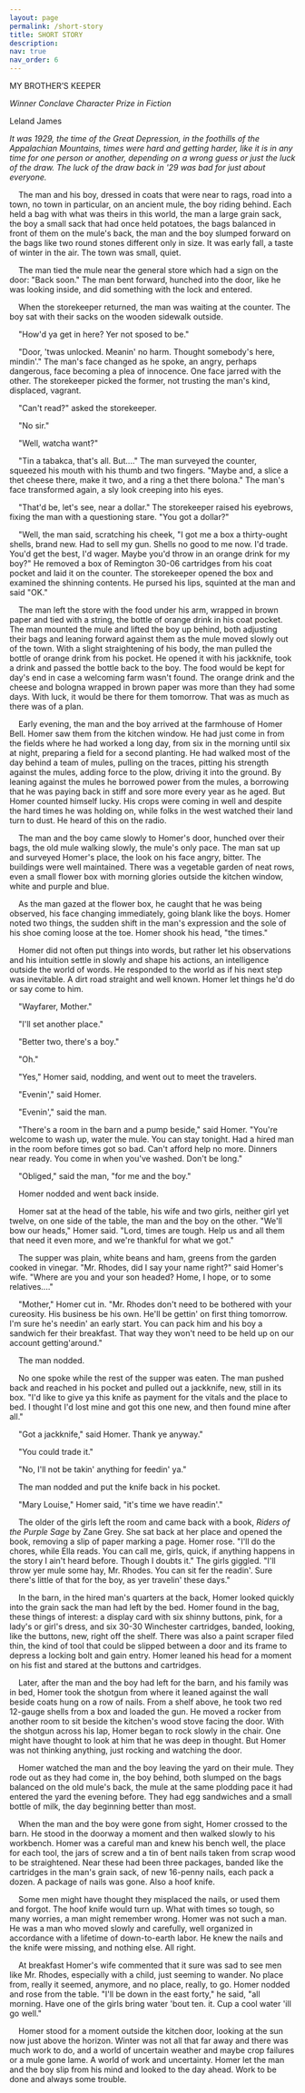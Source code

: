 ```yaml
---
layout: page
permalink: /short-story
title: SHORT STORY
description: 
nav: true
nav_order: 6
---
```

                           
MY BROTHER’S KEEPER

*Winner Conclave Character Prize in Fiction*

Leland James

*It was 1929, the time of the Great Depression, in the foothills of the Appalachian Mountains, times were hard and getting harder, like it is in any time for one person or another, depending on a wrong guess or just the luck of the draw. The luck of the draw back in '29 was bad for just about everyone.*

&nbsp;&nbsp;&nbsp;&nbsp;The man and his boy, dressed in coats that were near to rags, road into a town, no town in particular, on an ancient mule, the boy riding behind. Each held a bag with what was theirs in this world, the man a large grain sack, the boy a small sack that had once held potatoes, the bags balanced in front of them on the mule's back, the man and the boy slumped forward on the bags like two round stones different only in size. It was early fall, a taste of winter in the air. The town was small, quiet.

&nbsp;&nbsp;&nbsp;&nbsp;The man tied the mule near the general store which had a sign on the door: "Back soon." The man bent forward, hunched into the door, like he was looking inside, and did something with the lock and entered.

&nbsp;&nbsp;&nbsp;&nbsp;When the storekeeper returned, the man was waiting at the counter. The boy sat with their sacks on the wooden sidewalk outside.

&nbsp;&nbsp;&nbsp;&nbsp;"How'd ya get in here? Yer not sposed to be."

&nbsp;&nbsp;&nbsp;&nbsp;"Door, 'twas unlocked. Meanin' no harm. Thought somebody's here, mindin'." The man's face changed as he spoke, an angry, perhaps dangerous, face becoming a plea of innocence. One face jarred with the other. The storekeeper picked the former, not trusting the man's kind, displaced, vagrant.

&nbsp;&nbsp;&nbsp;&nbsp;"Can't read?" asked the storekeeper.

&nbsp;&nbsp;&nbsp;&nbsp;"No sir."

&nbsp;&nbsp;&nbsp;&nbsp;"Well, watcha want?"

&nbsp;&nbsp;&nbsp;&nbsp;"Tin a tabakca, that's all. But...." The man surveyed the counter, squeezed his mouth with his thumb and two fingers. "Maybe and, a slice a thet cheese there, make it two, and a ring a thet there bolona." The man's face transformed again, a sly look creeping into his eyes.

&nbsp;&nbsp;&nbsp;&nbsp;"That'd be, let's see, near a dollar." The storekeeper raised his eyebrows, fixing the man with a questioning stare. "You got a dollar?"

&nbsp;&nbsp;&nbsp;&nbsp;"Well, the man said, scratching his cheek, "I got me a box a thirty-ought shells, brand new. Had to sell my gun. Shells no good to me now. I'd trade. You'd get the best, I'd wager. Maybe you'd throw in an orange drink for my boy?" He removed a box of Remington 30-06 cartridges from his coat pocket and laid it on the counter. The storekeeper opened the box and examined the shinning contents. He pursed his lips, squinted at the man and said "OK."

&nbsp;&nbsp;&nbsp;&nbsp;The man left the store with the food under his arm, wrapped in brown paper and tied with a string, the bottle of orange drink in his coat pocket. The man mounted the mule and lifted the boy up behind, both adjusting their bags and leaning forward against them as the mule moved slowly out of the town. With a slight straightening of his body, the man pulled the bottle of orange drink from his pocket. He opened it with his jackknife, took a drink and passed the bottle back to the boy. The food would be kept for day's end in case a welcoming farm wasn't found. The orange drink and the cheese and bologna wrapped in brown paper was more than they had some days. With luck, it would be there for them tomorrow. That was as much as there was of a plan.

&nbsp;&nbsp;&nbsp;&nbsp;Early evening, the man and the boy arrived at the farmhouse of Homer Bell. Homer saw them from the kitchen window. He had just come in from the fields where he had worked a long day, from six in the morning until six at night, preparing a field for a second planting. He had walked most of the day behind a team of mules, pulling on the traces, pitting his strength against the mules, adding force to the plow, driving it into the ground. By leaning against the mules he borrowed power from the mules, a borrowing that he was paying back in stiff and sore more every year as he aged. But Homer counted himself lucky. His crops were coming in well and despite the hard times he was holding on, while folks in the west watched their land turn to dust. He heard of this on the radio.

&nbsp;&nbsp;&nbsp;&nbsp;The man and the boy came slowly to Homer's door, hunched over their bags, the old mule walking slowly, the mule's only pace. The man sat up and surveyed Homer's place, the look on his face angry, bitter. The buildings were well maintained. There was a vegetable garden of neat rows, even a small flower box with morning glories outside the kitchen window, white and purple and blue.

&nbsp;&nbsp;&nbsp;&nbsp;As the man gazed at the flower box, he caught that he was being observed, his face changing immediately, going blank like the boys. Homer noted two things, the sudden shift in the man's expression and the sole of his shoe coming loose at the toe. Homer shook his head, "the times."

&nbsp;&nbsp;&nbsp;&nbsp;Homer did not often put things into words, but rather let his observations and his intuition settle in slowly and shape his actions, an intelligence outside the world of words. He responded to the world as if his next step was inevitable. A dirt road straight and well known. Homer let things he'd do or say come to him.

&nbsp;&nbsp;&nbsp;&nbsp;"Wayfarer, Mother."

&nbsp;&nbsp;&nbsp;&nbsp;"I'll set another place."

&nbsp;&nbsp;&nbsp;&nbsp;"Better two, there's a boy."

&nbsp;&nbsp;&nbsp;&nbsp;"Oh."

&nbsp;&nbsp;&nbsp;&nbsp;"Yes," Homer said, nodding, and went out to meet the travelers.

&nbsp;&nbsp;&nbsp;&nbsp;"Evenin'," said Homer.

&nbsp;&nbsp;&nbsp;&nbsp;"Evenin'," said the man.

&nbsp;&nbsp;&nbsp;&nbsp;"There's a room in the barn and a pump beside," said Homer. "You're welcome to wash up, water the mule. You can stay tonight. Had a hired man in the room before times got so bad. Can't afford help no more. Dinners near ready. You come in when you've washed. Don't be long."

&nbsp;&nbsp;&nbsp;&nbsp;"Obliged," said the man, "for me and the boy."

&nbsp;&nbsp;&nbsp;&nbsp;Homer nodded and went back inside.

&nbsp;&nbsp;&nbsp;&nbsp;Homer sat at the head of the table, his wife and two girls, neither girl yet twelve, on one side of the table, the man and the boy on the other. "We'll bow our heads," Homer said. "Lord, times are tough. Help us and all them that need it even more, and we're thankful for what we got."

&nbsp;&nbsp;&nbsp;&nbsp;The supper was plain, white beans and ham, greens from the garden cooked in vinegar. "Mr. Rhodes, did I say your name right?" said Homer's wife. "Where are you and your son headed? Home, I hope, or to some relatives...."

&nbsp;&nbsp;&nbsp;&nbsp;"Mother," Homer cut in. "Mr. Rhodes don't need to be bothered with your cureosity. His business be his own. He'll be gettin' on first thing tomorrow. I'm sure he's needin' an early start. You can pack him and his boy a sandwich fer their breakfast. That way they won't need to be held up on our account getting'around."

&nbsp;&nbsp;&nbsp;&nbsp;The man nodded.

&nbsp;&nbsp;&nbsp;&nbsp;No one spoke while the rest of the supper was eaten. The man pushed back and reached in his pocket and pulled out a jackknife, new, still in its box. "I'd like to give ya this knife as payment for the vitals and the place to bed. I thought I'd lost mine and got this one new, and then found mine after all."

&nbsp;&nbsp;&nbsp;&nbsp;"Got a jackknife," said Homer. Thank ye anyway."

&nbsp;&nbsp;&nbsp;&nbsp;"You could trade it."

&nbsp;&nbsp;&nbsp;&nbsp;"No, I'll not be takin' anything for feedin' ya."

&nbsp;&nbsp;&nbsp;&nbsp;The man nodded and put the knife back in his pocket.

&nbsp;&nbsp;&nbsp;&nbsp;"Mary Louise," Homer said, "it's time we have readin'."

&nbsp;&nbsp;&nbsp;&nbsp;The older of the girls left the room and came back with a book, *Riders of the Purple Sage* by Zane Grey. She sat back at her place and opened the book, removing a slip of paper marking a page. Homer rose. "I'll do the chores, while Ella reads. You can call me, girls, quick, if anything happens in the story I ain't heard before. Though I doubts it." The girls giggled. "I'll throw yer mule some hay, Mr. Rhodes. You can sit fer the readin'. Sure there's little of that for the boy, as yer travelin' these days."

&nbsp;&nbsp;&nbsp;&nbsp;In the barn, in the hired man's quarters at the back, Homer looked quickly into the grain sack the man had left by the bed. Homer found in the bag, these things of interest: a display card with six shinny buttons, pink, for a lady's or girl's dress, and six 30-30 Winchester cartridges, banded, looking, like the buttons, new, right off the shelf. There was also a paint scraper filed thin, the kind of tool that could be slipped between a door and its frame to depress a locking bolt and gain entry. Homer leaned his head for a moment on his fist and stared at the buttons and cartridges.

&nbsp;&nbsp;&nbsp;&nbsp;Later, after the man and the boy had left for the barn, and his family was in bed, Homer took the shotgun from where it leaned against the wall beside coats hung on a row of nails. From a shelf above, he took two red 12-gauge shells from a box and loaded the gun. He moved a rocker from another room to sit beside the kitchen's wood stove facing the door. With the shotgun across his lap, Homer began to rock slowly in the chair. One might have thought to look at him that he was deep in thought. But Homer was not thinking anything, just rocking and watching the door.

&nbsp;&nbsp;&nbsp;&nbsp;Homer watched the man and the boy leaving the yard on their mule. They rode out as they had come in, the boy behind, both slumped on the bags balanced on the old mule's back, the mule at the same plodding pace it had entered the yard the evening before. They had egg sandwiches and a small bottle of milk, the day beginning better than most.

&nbsp;&nbsp;&nbsp;&nbsp;When the man and the boy were gone from sight, Homer crossed to the barn. He stood in the doorway a moment and then walked slowly to his workbench. Homer was a careful man and knew his bench well, the place for each tool, the jars of screw and a tin of bent nails taken from scrap wood to be straightened. Near these had been three packages, banded like the cartridges in the man's grain sack, of new 16-penny nails, each pack a dozen. A package of nails was gone. Also a hoof knife.

&nbsp;&nbsp;&nbsp;&nbsp;Some men might have thought they misplaced the nails, or used them and forgot. The hoof knife would turn up. What with times so tough, so many worries, a man might remember wrong. Homer was not such a man. He was a man who moved slowly and carefully, well organized in accordance with a lifetime of down-to-earth labor. He knew the nails and the knife were missing, and nothing else. All right.

&nbsp;&nbsp;&nbsp;&nbsp;At breakfast Homer's wife commented that it sure was sad to see men like Mr. Rhodes, especially with a child, just seeming to wander. No place from, really it seemed, anymore, and no place, really, to go. Homer nodded and rose from the table. "I'll be down in the east forty," he said, "all morning. Have one of the girls bring water 'bout ten. it. Cup a cool water 'ill go well."

&nbsp;&nbsp;&nbsp;&nbsp;Homer stood for a moment outside the kitchen door, looking at the sun now just above the horizon. Winter was not all that far away and there was much work to do, and a world of uncertain weather and maybe crop failures or a mule gone lame. A world of work and uncertainty. Homer let the man and the boy slip from his mind and looked to the day ahead. Work to be done and always some trouble.
